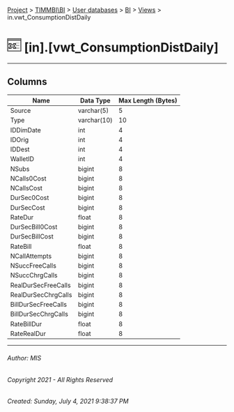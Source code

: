 #### 

[Project](../../../../index.md) > [TIMMBI\\BI](../../../index.md) > [User databases](../../index.md) > [BI](../index.md) > [Views](Views.md) > in.vwt_ConsumptionDistDaily

# ![Views](../../../../Images/View32.png) [in].[vwt_ConsumptionDistDaily]

---

## <a name="#columns"></a>Columns

| Name | Data Type | Max Length (Bytes) |
|---|---|---|
| Source | varchar(5) | 5 |
| Type | varchar(10) | 10 |
| IDDimDate | int | 4 |
| IDOrig | int | 4 |
| IDDest | int | 4 |
| WalletID | int | 4 |
| NSubs | bigint | 8 |
| NCalls0Cost | bigint | 8 |
| NCallsCost | bigint | 8 |
| DurSec0Cost | bigint | 8 |
| DurSecCost | bigint | 8 |
| RateDur | float | 8 |
| DurSecBill0Cost | bigint | 8 |
| DurSecBillCost | bigint | 8 |
| RateBill | float | 8 |
| NCallAttempts | bigint | 8 |
| NSuccFreeCalls | bigint | 8 |
| NSuccChrgCalls | bigint | 8 |
| RealDurSecFreeCalls | bigint | 8 |
| RealDurSecChrgCalls | bigint | 8 |
| BillDurSecFreeCalls | bigint | 8 |
| BillDurSecChrgCalls | bigint | 8 |
| RateBillDur | float | 8 |
| RateRealDur | float | 8 |


---

###### Author:  MIS

###### Copyright 2021 - All Rights Reserved

###### Created: Sunday, July 4, 2021 9:38:37 PM

